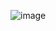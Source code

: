 ![image](https://github.com/varnitvishwakarma/HEART_DISEASE_PREDICTION/assets/120304453/b922f834-2223-4fb5-8df7-0de46b4bdd84)

